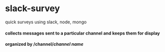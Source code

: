# slack-survey
quick surveys using slack, node, mongo

#### collects messages sent to a particular channel and keeps them for display

#### organized by /channel/*channel name*
